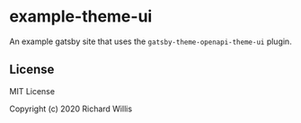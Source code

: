 # example-theme-ui

An example gatsby site that uses the `gatsby-theme-openapi-theme-ui` plugin.

## License

MIT License

Copyright (c) 2020 Richard Willis